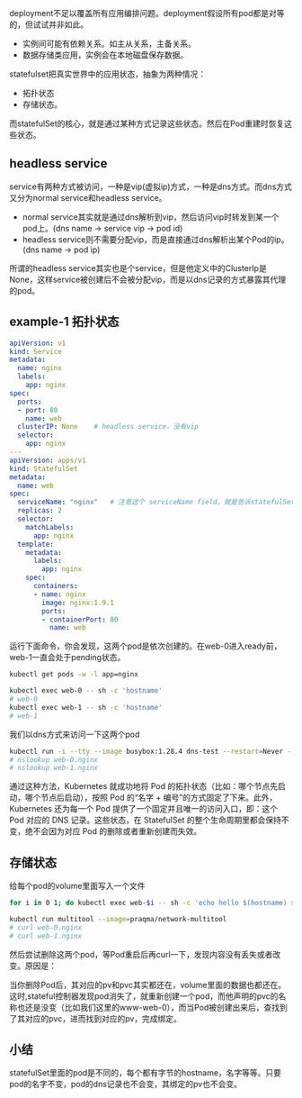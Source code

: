 deployment不足以覆盖所有应用编排问题。deployment假设所有pod都是对等的，但试试并非如此。

- 实例间可能有依赖关系。如主从关系，主备关系。
- 数据存储类应用，实例会在本地磁盘保存数据。

statefulset把真实世界中的应用状态，抽象为两种情况：

- 拓扑状态
- 存储状态。

而statefulSet的核心，就是通过某种方式记录这些状态。然后在Pod重建时恢复这些状态。

## headless service

service有两种方式被访问，一种是vip(虚拟ip)方式，一种是dns方式。而dns方式又分为normal service和headless service。

- normal service其实就是通过dns解析到vip，然后访问vip时转发到某一个pod上。(dns name -> service vip -> pod id)
- headless service则不需要分配vip，而是直接通过dns解析出某个Pod的ip。(dns name -> pod ip)

所谓的headless service其实也是个service，但是他定义中的ClusterIp是None，这样service被创建后不会被分配vip，而是以dns记录的方式暴露其代理的pod。

## example-1 拓扑状态

```yaml
apiVersion: v1
kind: Service
metadata:
  name: nginx
  labels:
    app: nginx
spec:
  ports:
  - port: 80
    name: web
  clusterIP: None    # headless service，没有vip
  selector:
    app: nginx
---
apiVersion: apps/v1
kind: StatefulSet
metadata:
  name: web
spec:
  serviceName: "nginx"   # 注意这个 serviceName field，就是告诉statefulSet controller，请使用nginx这个headless service 来保证pod的可解析身份。
  replicas: 2
  selector:
    matchLabels:
      app: nginx
  template:
    metadata:
      labels:
        app: nginx
    spec:
      containers:
      - name: nginx
        image: nginx:1.9.1
        ports:
        - containerPort: 80
          name: web
```

运行下面命令，你会发现，这两个pod是依次创建的。在web-0进入ready前，web-1一直会处于pending状态。

```sh
kubectl get pods -w -l app=nginx

kubectl exec web-0 -- sh -c 'hostname'
# web-0
kubectl exec web-1 -- sh -c 'hostname'
# web-1
```

我们以dns方式来访问一下这两个pod

```sh
kubectl run -i --tty --image busybox:1.28.4 dns-test --restart=Never --rm /bin/sh 
# nslookup web-0.nginx
# nslookup web-1.nginx
```

通过这种方法，Kubernetes 就成功地将 Pod 的拓扑状态（比如：哪个节点先启动，哪个节点后启动），按照 Pod 的“名字 + 编号”的方式固定了下来。此外，Kubernetes 还为每一个 Pod 提供了一个固定并且唯一的访问入口，即：这个 Pod 对应的 DNS 记录。这些状态，在 StatefulSet 的整个生命周期里都会保持不变，绝不会因为对应 Pod 的删除或者重新创建而失效。

## 存储状态

给每个pod的volume里面写入一个文件

```sh
for i in 0 1; do kubectl exec web-$i -- sh -c 'echo hello $(hostname) > /usr/share/nginx/html/index.html'; done

kubectl run multitool --image=praqma/network-multitool
# curl web-0.nginx
# curl web-1.nginx
```

然后尝试删除这两个pod，等Pod重启后再curl一下，发现内容没有丢失或者改变。原因是：

当你删除Pod后，其对应的pv和pvc其实都还在，volume里面的数据也都还在。这时,stateful控制器发现pod消失了，就重新创建一个pod，而他声明的pvc的名称也还是没变（比如我们这里的www-web-0），而当Pod被创建出来后，查找到了其对应的pvc，进而找到对应的pv，完成绑定。

## 小结
statefulSet里面的pod是不同的，每个都有字节的hostname，名字等等。只要pod的名字不变，pod的dns记录也不会变，其绑定的pv也不会变。